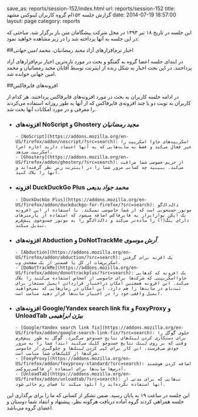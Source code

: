 save_as: reports/session-152/index.html
url: reports/session-152
title: گزارش جلسه ۱۵۲ام گروه کاربران لینوکس مشهد
date: 2014-07-19 18:57:00
layout: page
category: reports

این جلسه در تاریخ ۱۸ تیر ۱۳۹۳ در محل شرکت پیشگامان متن باز برگزار شد. مباحثی که در این جلسه به آنها پرداخته شد را در زیر مشاهده خواهید نمود:  
<!--more-->

##اخبار نرم‌افزارهای آزاد *مجید رمضانیان، محمد امین جهانی*

در ابتدای جلسه اعضا گروه به گفتگو و بحث در مورد تازه‌ترین اخبار نرم‌افزارهای آزاد پرداختند. در این بحث اخبار به شکل زنده از اینترنت توسط آقایان مجید رمضانیان و محمد امین جهانی خوانده شد.

##افزونه‌های فایرفاکس
    
در ادامه جلسه کاربران به بحث در مورد افزونه‌های فایرفاکس پرداختند. هر کدام از کاربران به نوبت دو یا چند افزونه‌ی فایرفاکس که از آنها به طور روزانه استفاده می‌کردند را معرفی و در مورد امکانات آنها بحث شد.  


* ### افزونه‌های NoScript و Ghostery *مجید رمضانیان*

      - [NoScript](https://addons.mozilla.org/en-US/firefox/addon/noscript/?src=search): اسکریپت‌های جاوا اسکریپت را غیر فعال می‌کند و فقط به سایت‌هایی که به آنها اعتماد دارید اجازه اجرا اسکریپت می‌دهد.
      - [Ghostery](https://addons.mozilla.org/en-US/firefox/addon/ghostery/?src=search): از حریم خصوصی شما مراقبت می‌کند. ببینید چه کسانی مرور شما را در اینترنت زیر نظر گرفته‌اند و آنها را بلاک کنید.

* ### افزونه‌ DuckDuckGo Plus *محمد جواد بدیعی*

      - [DuckDuckGo Plus](https://addons.mozilla.org/en-US/firefox/addon/duckduckgo-for-firefox/?src=search): داک‌داک‌گو موتور جستجویی است که از شما جاسوسی نمیکند. با استفاده از این افزونه یک آیکن نوارابزار به فایرفاکس اضافه می‌شود که استفاده از پارمترهای دارای بنگ(!) را ساده‌تر می‌کند و داک‌داک‌گو را به موتور جست‌وجوی پیش‌فرض تبدیل میکند.

* ### افزونه‌های Abduction و DoNotTrackMe *آرش موسوی*

      - [Abduction](https://addons.mozilla.org/en-US/firefox/addon/abduction/?src=search): یک افزنه برای گرفتن اسکرین‌شات از کل یا قسمتی از یک صفحه‌ی وب.
      - [DoNotTrackMe](https://addons.mozilla.org/en-US/firefox/addon/donottrackplus/?src=search): یک افزونه که کدهایی جاوااسکریپتی که شرکت‌ها برای جاسوسی از اشخاص استفاده می‌کنند را بلاک می‌کند. این افزونه همچنین امکان دراختیار قراردادن ایمیل مستعار برای ثبت‌نام در سایت‌ها را هم دارد. این امکان در زمان‌هایی که نمی‌خواهید ایمیل واقعی خود را در اختیار سایت‌ها قرار دهید مناسب است.

* ### افزونه‌های Google/Yandex search link fix و FoxyProxy و UnloadTab *بیژن ابراهیمی*

      - [Google/Yandex search link fix](https://addons.mozilla.org/en-US/firefox/addon/google-search-link-fix/?src=search): جلوی گوگل را برای دستکاری کردن لینک‌های نتایج جست‌وجو می‌گیرد. گوگل به طور پیش‌فرض وقتی که بر روی لینک نتایج جست‌وجو کلیک می‌کنید ابتدا شما را به سرور خودش می‌فرستد. این کار برای کپی کردن لینک‌ها و جلوگیری از جاسوسی شرکت‌ها از کلیک‌های شما مناسب است.
      - [FoxyProxy](https://addons.mozilla.org/en-US/firefox/addon/foxyproxy-standard/?src=search): اضافه کردن هوشمند آدرس‌ها سایت‌ها برای استفاده از فاکسی‌پروکسی.
      - [UnloadTab](https://addons.mozilla.org/en-US/firefox/addon/unloadtab/?src=search): تب‌هایی که برای مدتی از آنها استفاده نکرده‌اید را آنلود میکند تا فضای رم خالی شود.

این جلسه در ساعت ۱۹ به پایان رسید. ضمن تشکر از کسانی که ما را برای برگذاری این جلسه همراهی کردند گروه آماده دریافت هرگونه نظر، پیشنهاد و انتقاد شما دوستان و اعضای گروه می‌باشد.

